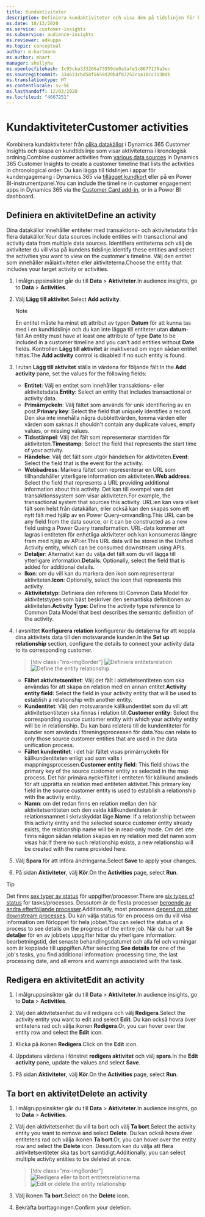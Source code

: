 ```yaml
---
title: Kundaktiviteter
description: Definiera kundaktiviteter och visa dem på tidslinjen för kunden.
ms.date: 10/13/2020
ms.service: customer-insights
ms.subservice: audience-insights
ms.reviewer: adkuppa
ms.topic: conceptual
author: m-hartmann
ms.author: mhart
manager: shellyha
ms.openlocfilehash: 1c95cba333266a73959de0a3afe1c8677130a3ec
ms.sourcegitcommit: 334633cbd58f5659d20b4f87252c1a10cc7130db
ms.translationtype: HT
ms.contentlocale: sv-SE
ms.lasthandoff: 12/03/2020
ms.locfileid: "4667251"
---
```

# <a name="customer-activities"></a><span data-ttu-id="c1d7d-103">Kundaktiviteter</span><span class="sxs-lookup"><span data-stu-id="c1d7d-103">Customer activities</span></span>

<span data-ttu-id="c1d7d-104">Kombinera kundaktiviteter från [olika datakällor](data-sources.md) i Dynamics 365 Customer Insights och skapa en kundtidslinje som visar aktiviteterna i kronologisk ordning.</span><span class="sxs-lookup"><span data-stu-id="c1d7d-104">Combine customer activities from [various data sources](data-sources.md) in Dynamics 365 Customer Insights to create a customer timeline that lists the activities in chronological order.</span></span> <span data-ttu-id="c1d7d-105">Du kan lägga till tidslinjen i appar för kundengagemang i Dynamics 365 via [tillägget kundkort](customer-card-add-in.md) eller på en Power BI-instrumentpanel.</span><span class="sxs-lookup"><span data-stu-id="c1d7d-105">You can include the timeline in customer engagement apps in Dynamics 365 via the [Customer Card add-in](customer-card-add-in.md), or in a Power BI dashboard.</span></span>

## <a name="define-an-activity"></a><span data-ttu-id="c1d7d-106">Definiera en aktivitet</span><span class="sxs-lookup"><span data-stu-id="c1d7d-106">Define an activity</span></span>

<span data-ttu-id="c1d7d-107">Dina datakällor innehåller entiteter med transaktions- och aktivitetsdata från flera datakällor.</span><span class="sxs-lookup"><span data-stu-id="c1d7d-107">Your data sources include entities with transactional and activity data from multiple data sources.</span></span> <span data-ttu-id="c1d7d-108">Identifiera entiteterna och välj de aktiviteter du vill visa på kundens tidslinje.</span><span class="sxs-lookup"><span data-stu-id="c1d7d-108">Identify these entities and select the activities you want to view on the customer's timeline.</span></span> <span data-ttu-id="c1d7d-109">Välj den entitet som innehåller målaktiviteten eller aktiviteterna.</span><span class="sxs-lookup"><span data-stu-id="c1d7d-109">Choose the entity that includes your target activity or activities.</span></span>

1. <span data-ttu-id="c1d7d-110">I målgruppsinsikter går du till **Data** > **Aktiviteter**.</span><span class="sxs-lookup"><span data-stu-id="c1d7d-110">In audience insights, go to **Data** > **Activities**.</span></span>

1. <span data-ttu-id="c1d7d-111">Välj **Lägg till aktivitet**.</span><span class="sxs-lookup"><span data-stu-id="c1d7d-111">Select **Add activity**.</span></span>

   > [!NOTE]
   > <span data-ttu-id="c1d7d-112">En entitet måste ha minst ett attribut av typen **Datum** för att kunna tas med i en kundtidslinje och du kan inte lägga till entiteter utan **datum**-fält.</span><span class="sxs-lookup"><span data-stu-id="c1d7d-112">An entity must have at least one attribute of type **Date** to be included in a customer timeline and you can't add entities without **Date** fields.</span></span> <span data-ttu-id="c1d7d-113">Kontrollen **Lägg till aktivitet** är inaktiverad om ingen sådan entitet hittas.</span><span class="sxs-lookup"><span data-stu-id="c1d7d-113">The **Add activity** control is disabled if no such entity is found.</span></span>

1. <span data-ttu-id="c1d7d-114">I rutan **Lägg till aktivitet** ställa in värdena för följande fält:</span><span class="sxs-lookup"><span data-stu-id="c1d7d-114">In the **Add activity** pane, set the values for the following fields:</span></span>

   - <span data-ttu-id="c1d7d-115">**Entitet**: Välj en entitet som innehåller transaktions- eller aktivitetsdata.</span><span class="sxs-lookup"><span data-stu-id="c1d7d-115">**Entity**: Select an entity that includes transactional or activity data.</span></span>
   - <span data-ttu-id="c1d7d-116">**Primärnyckeln**: Välj fältet som används för unik identifiering av en post.</span><span class="sxs-lookup"><span data-stu-id="c1d7d-116">**Primary key**: Select the field that uniquely identifies a record.</span></span> <span data-ttu-id="c1d7d-117">Den ska inte innehålla några dubblettvärden, tomma värden eller värden som saknas.</span><span class="sxs-lookup"><span data-stu-id="c1d7d-117">It shouldn't contain any duplicate values, empty values, or missing values.</span></span>
   - <span data-ttu-id="c1d7d-118">**Tidsstämpel**: Välj det fält som representerar starttiden för aktiviteten.</span><span class="sxs-lookup"><span data-stu-id="c1d7d-118">**Timestamp**: Select the field that represents the start time of your activity.</span></span>
   - <span data-ttu-id="c1d7d-119">**Händelse**: Välj det fält som utgör händelsen för aktiviteten.</span><span class="sxs-lookup"><span data-stu-id="c1d7d-119">**Event**: Select the field that is the event for the activity.</span></span>
   - <span data-ttu-id="c1d7d-120">**Webbadress**: Markera fältet som representerar en URL som tillhandahåller ytterligare information om aktiviteten.</span><span class="sxs-lookup"><span data-stu-id="c1d7d-120">**Web address**: Select the field that represents a URL providing additional information about this activity.</span></span> <span data-ttu-id="c1d7d-121">Det kan till exempel vara det transaktionssystem som visar aktiviteten.</span><span class="sxs-lookup"><span data-stu-id="c1d7d-121">For example, the transactional system that sources this activity.</span></span> <span data-ttu-id="c1d7d-122">URL:en kan vara vilket fält som helst från datakällan, eller också kan den skapas som ett nytt fält med hjälp av en Power Query-omvandling.</span><span class="sxs-lookup"><span data-stu-id="c1d7d-122">This URL can be any field from the data source, or it can be constructed as a new field using a Power Query transformation.</span></span> <span data-ttu-id="c1d7d-123">URL-data kommer att lagras i entiteten för enhetliga aktiviteter och kan konsumeras längre fram med hjälp av API:er.</span><span class="sxs-lookup"><span data-stu-id="c1d7d-123">This URL data will be stored in the Unified Activity entity, which can be consumed downstream using APIs.</span></span>
   - <span data-ttu-id="c1d7d-124">**Detaljer**: Alternativt kan du välja det fält som du vill lägga till ytterligare information.</span><span class="sxs-lookup"><span data-stu-id="c1d7d-124">**Details**: Optionally, select the field that is added for additional details.</span></span>
   - <span data-ttu-id="c1d7d-125">**Ikon**: om du vill kan du markera den ikon som representerar aktiviteten.</span><span class="sxs-lookup"><span data-stu-id="c1d7d-125">**Icon**: Optionally, select the icon that represents this activity.</span></span>
   - <span data-ttu-id="c1d7d-126">**Aktivitetstyp**: Definiera den referens till Common Data Model för aktivitetstypen som bäst beskriver den semantiska definitionen av aktiviteten.</span><span class="sxs-lookup"><span data-stu-id="c1d7d-126">**Activity Type**: Define the activity type reference to Common Data Model that best describes the semantic definition of the activity.</span></span>

1. <span data-ttu-id="c1d7d-127">I avsnittet **Konfigurera relation** konfigurerar du detaljerna för att koppla dina aktivitets data till den motsvarande kunden.</span><span class="sxs-lookup"><span data-stu-id="c1d7d-127">In the **Set up relationship** section, configure the details to connect your activity data to its corresponding customer.</span></span>

   > [!div class="mx-imgBorder"]
   > <span data-ttu-id="c1d7d-128">![Definiera entitetsrelation](media/activities-entities-define.png "Definiera entitetsrelation")</span><span class="sxs-lookup"><span data-stu-id="c1d7d-128">![Define the entity relationship](media/activities-entities-define.png "Define the entity relationship")</span></span>

    - <span data-ttu-id="c1d7d-129">**Fältet aktivitetsentitet**: Välj det fält i aktivitetsentiteten som ska användas för att skapa en relation med en annan entitet.</span><span class="sxs-lookup"><span data-stu-id="c1d7d-129">**Activity entity field**: Select the field in your activity entity that will be used to establish a relationship with another entity.</span></span>
    - <span data-ttu-id="c1d7d-130">**Kundentitet**: Välj den motsvarande källkundentitet som du vill att aktivitetsentiteten ska finnas i relation till.</span><span class="sxs-lookup"><span data-stu-id="c1d7d-130">**Customer entity**: Select the corresponding source customer entity with which your activity entity will be in relationship.</span></span> <span data-ttu-id="c1d7d-131">Du kan bara relatera till de kundentiteter för kunder som används i föreningsprocessen för data.</span><span class="sxs-lookup"><span data-stu-id="c1d7d-131">You can relate to only those source customer entities that are used in the data unification process.</span></span>
    - <span data-ttu-id="c1d7d-132">**Fältet kundentitet**: i det här fältet visas primärnyckeln för källkundentiteten enligt vad som valts i mappningsprocessen.</span><span class="sxs-lookup"><span data-stu-id="c1d7d-132">**Customer entity field**: This field shows the primary key of the source customer entity as selected in the map process.</span></span> <span data-ttu-id="c1d7d-133">Det här primära nyckelfältet i entiteten för källkund används för att upprätta en relation med entiteten aktivitet.</span><span class="sxs-lookup"><span data-stu-id="c1d7d-133">This primary key field in the source customer entity is used to establish a relationship with the activity entity.</span></span>
    - <span data-ttu-id="c1d7d-134">**Namn**: om det redan finns en relation mellan den här aktivitetsentiteten och den valda källkundentiteten är relationsnamnet i skrivskyddat läge.</span><span class="sxs-lookup"><span data-stu-id="c1d7d-134">**Name**: If a relationship between this activity entity and the selected source customer entity already exists, the relationship name will be in read-only mode.</span></span> <span data-ttu-id="c1d7d-135">Om det inte finns någon sådan relation skapas en ny relation med det namn som visas här.</span><span class="sxs-lookup"><span data-stu-id="c1d7d-135">If there no such relationship exists, a new relationship will be created with the name provided here.</span></span>

1. <span data-ttu-id="c1d7d-136">Välj **Spara** för att införa ändringarna.</span><span class="sxs-lookup"><span data-stu-id="c1d7d-136">Select **Save** to apply your changes.</span></span>

1. <span data-ttu-id="c1d7d-137">På sidan **Aktiviteter**, välj **Kör**.</span><span class="sxs-lookup"><span data-stu-id="c1d7d-137">On the **Activities** page, select **Run**.</span></span>

> [!TIP]
> <span data-ttu-id="c1d7d-138">Det finns [sex typer av status](system.md#status-types) för uppgifter/processer.</span><span class="sxs-lookup"><span data-stu-id="c1d7d-138">There are [six types of status](system.md#status-types) for tasks/processes.</span></span> <span data-ttu-id="c1d7d-139">Dessutom är de flesta processer [beroende av andra efterföljande processer](system.md#refresh-policies).</span><span class="sxs-lookup"><span data-stu-id="c1d7d-139">Additionally, most processes [depend on other downstream processes](system.md#refresh-policies).</span></span> <span data-ttu-id="c1d7d-140">Du kan välja status för en process om du vill visa information om förloppet för hela jobbet.</span><span class="sxs-lookup"><span data-stu-id="c1d7d-140">You can select the status of a process to see details on the progress of the entire job.</span></span> <span data-ttu-id="c1d7d-141">När du har valt **Se detaljer** för en av jobbets uppgifter hittar du ytterligare information: bearbetningstid, det senaste behandlingsdatumet och alla fel och varningar som är kopplade till uppgiften.</span><span class="sxs-lookup"><span data-stu-id="c1d7d-141">After selecting **See details** for one of the job's tasks, you find additional information: processing time, the last processing date, and all errors and warnings associated with the task.</span></span>

## <a name="edit-an-activity"></a><span data-ttu-id="c1d7d-142">Redigera en aktivitet</span><span class="sxs-lookup"><span data-stu-id="c1d7d-142">Edit an activity</span></span>

1. <span data-ttu-id="c1d7d-143">I målgruppsinsikter går du till **Data** > **Aktiviteter**.</span><span class="sxs-lookup"><span data-stu-id="c1d7d-143">In audience insights, go to **Data** > **Activities**.</span></span>

2. <span data-ttu-id="c1d7d-144">Välj den aktivitetsenhet du vill redigera och välj **Redigera**.</span><span class="sxs-lookup"><span data-stu-id="c1d7d-144">Select the activity entity you want to edit and select **Edit**.</span></span> <span data-ttu-id="c1d7d-145">Du kan också hovra över entitetens rad och välja ikonen **Redigera**.</span><span class="sxs-lookup"><span data-stu-id="c1d7d-145">Or, you can hover over the entity row and select the **Edit** icon.</span></span>

3. <span data-ttu-id="c1d7d-146">Klicka på ikonen **Redigera**.</span><span class="sxs-lookup"><span data-stu-id="c1d7d-146">Click on the **Edit** icon.</span></span>

4. <span data-ttu-id="c1d7d-147">Uppdatera värdena i fönstret **redigera aktivitet** och välj **spara**.</span><span class="sxs-lookup"><span data-stu-id="c1d7d-147">In the **Edit activity** pane, update the values and select **Save**.</span></span>

5. <span data-ttu-id="c1d7d-148">På sidan **Aktiviteter**, välj **Kör**.</span><span class="sxs-lookup"><span data-stu-id="c1d7d-148">On the **Activities** page, select **Run**.</span></span>

## <a name="delete-an-activity"></a><span data-ttu-id="c1d7d-149">Ta bort en aktivitet</span><span class="sxs-lookup"><span data-stu-id="c1d7d-149">Delete an activity</span></span>

1. <span data-ttu-id="c1d7d-150">I målgruppsinsikter går du till **Data** > **Aktiviteter**.</span><span class="sxs-lookup"><span data-stu-id="c1d7d-150">In audience insights, go to **Data** > **Activities**.</span></span>

2. <span data-ttu-id="c1d7d-151">Välj den aktivitetsenhet du vill ta bort och välj **Ta bort**.</span><span class="sxs-lookup"><span data-stu-id="c1d7d-151">Select the activity entity you want to remove and select **Delete**.</span></span> <span data-ttu-id="c1d7d-152">Du kan också hovra över entitetens rad och välja ikonen **Ta bort**.</span><span class="sxs-lookup"><span data-stu-id="c1d7d-152">Or, you can hover over the entity row and select the **Delete** icon.</span></span> <span data-ttu-id="c1d7d-153">Dessutom kan du välja att flera aktivitetsentiteter ska tas bort samtidigt.</span><span class="sxs-lookup"><span data-stu-id="c1d7d-153">Additionally, you can select multiple activity entities to be deleted at once.</span></span>
   > [!div class="mx-imgBorder"]
   > <span data-ttu-id="c1d7d-154">![Redigera eller ta bort entitetsrelationerna](media/activities-entities-edit-delete.png "Redigera eller ta bort entitetsrelationerna")</span><span class="sxs-lookup"><span data-stu-id="c1d7d-154">![Edit or delete the entity relationship](media/activities-entities-edit-delete.png "Edit or delete the entity relationship")</span></span>

3. <span data-ttu-id="c1d7d-155">Välj ikonen **Ta bort**.</span><span class="sxs-lookup"><span data-stu-id="c1d7d-155">Select on the **Delete** icon.</span></span>

4. <span data-ttu-id="c1d7d-156">Bekräfta borttagningen.</span><span class="sxs-lookup"><span data-stu-id="c1d7d-156">Confirm your deletion.</span></span>
